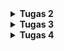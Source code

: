 <details>
<Summary><b>Tugas 2</b></Summary>
"footballshop" 
Langkah A. Dasar Git

1. Buat repo di GitHub.
2. Inisialisasi lokal dengan git init.
3. Tambah file → buat README.md.
4. Add & commit.
5. Hubungkan remote.
6. Push ke GitHub.
7. Clone repo lain.
8. Branching.
9. Merge di GitHub.

Langkah B. Buat Proyek Django
1. Siapkan folder baru.
2. Aktifkan virtualenv
3. Buat requirements.txt.
4. Install dependencies.
5. Start project Django.
6. Buat file .env dan isi PRODUCTION=False.
7. Buat file .env.prod dan isi kredensial PostgreSQL dari ITF UI.
8. Ubah settings.py. Load dotenv, set ALLOWED_HOSTS, konfigurasi DB sesuai PRODUCTION.
9. Migrasi DB.
10. Jalankan server, lalu cek di localhost:8000.
11. Matikan server.
12. Tambahkan 'main' ke INSTALLED_APPS di settings.py.
13. Buat folder main/templates/ dan file main.html.
14. Buat model Shop, lalu tambahkan atribut, kategori, dan fungsi yang sesuai.
15. Jalankan migrasi.
16. Edit main/views.py dengan data diri.
17. Edit template main.html dengan ganti isi hardcode dengan variable Django.
18. Edit berkas urls.py di direktori proyek (footballshop).
19. Jalankan server dan buka di browser.

Langkah C. Push ke PWS
1. Langkah pertama adalah membuka situs https://pbp.cs.ui.ac.id, lalu login menggunakan akun SSO UI.
2. Selanjutnya buat proyek baru dengan menekan tombol Create New Project.
3. Simpan project Credentials dan Project Command.
4. Kemudian pilih proyek yang sudah dibuat di sidebar, lalu buka tab Environs dan klik Raw Editor. Salin isi file .env.prod ke editor, lalu tekan Update All Variables.
5. Selanjutnya buka file settings.py pada proyek Django, kemudian tambahkan URL deployment ke dalam ALLOWED_HOSTS. Format URL adalah <username-sso>-<nama-proyek>.pbp.cs.ui.ac.id, dengan titik pada username diganti menjadi strip dan tanpa _ karena saya salah disitu.
6. Simpan perubahan ini, lalu jalankan git add, git commit, dan git push origin master. Setelah itu jalankan perintah dari Project Command di PWS dan login menggunakan credentials PWS.

Buatlah bagan yang berisi request client ke web aplikasi berbasis Django beserta responnya dan jelaskan pada bagan tersebut kaitan antara urls.py, views.py, models.py, dan berkas html.
![alt text](image.png)

Jelaskan peran settings.py dalam proyek Django?
Migrasi database di Django adalah mekanisme untuk menyinkronkan perubahan model Python dengan struktur database. Setiap perubahan pada model dicatat dalam file migrasi yang berisi instruksi perubahan skema, lalu diterjemahkan Django menjadi query SQL sesuai jenis database yang digunakan. Dengan konsep ini, database dapat berkembang mengikuti kode secara bertahap tanpa kehilangan data yang sudah ada, karena proses pembuatan, pengubahan, atau penghapusan tabel dilakukan secara terkontrol.

Bagaimana cara kerja migrasi database di Django?
Migrasi di Django adalah proses untuk menyamakan definisi model dalam kode Python dengan struktur database yang digunakan. Pertama, developer mendefinisikan atau mengubah model pada file models.py. Kedua, perintah python manage.py makemigrations digunakan untuk membuat file migrasi yang berisi instruksi perubahan database dalam bentuk Python. Ketiga, perintah python manage.py migrate mengeksekusi file migrasi tersebut sehingga struktur database benar-benar diperbarui sesuai dengan definisi model. Dengan sistem ini, developer tidak perlu menulis query SQL secara manual.

Menurut Anda, dari semua framework yang ada, mengapa framework Django dijadikan permulaan pembelajaran pengembangan perangkat lunak?
Django sering dijadikan framework awal untuk pembelajaran karena sifatnya yang lengkap dan terstruktur. Django menggunakan pola MVT (Model-View-Template) yang memperkenalkan konsep penting dalam pengembangan perangkat lunak, seperti pemisahan logika bisnis, data, dan tampilan. Selain itu, Django memiliki banyak fitur bawaan seperti sistem autentikasi, ORM, dan template engine, sehingga pemula bisa langsung membangun aplikasi nyata tanpa harus menambahkan banyak library eksternal. Django juga menekankan best practices dalam penulisan kode, memiliki komunitas besar, serta dokumentasi yang sangat baik, sehingga cocok sebagai dasar sebelum mempelajari framework lain.

Apakah ada feedback untuk asisten dosen tutorial 1 yang telah kamu kerjakan sebelumnya?
Asdos sudah menjelaskan tutorial dengan legkap dan mudah dimengerti.
</details>

<details>
<Summary><b>Tugas 3</b></Summary>
Langkah-Langkah Tugas 3: 
A. Form dan Data Delivery

1. Buat direktori templates di root project.
2. Buat file `base.html` dengan isi template dasar:
3. Atur `settings.py` → tambahkan `DIRS: [BASE_DIR / 'templates']` di bagian `TEMPLATES`.
4. Ubah `main/templates/main.html` agar extend `base.html`.
---

B. Membuat Form Input Data (Product)
1. Buat file `forms.py` di direktori `main`:
2. Update `views.py`:

   * Tambahkan fungsi `show_main`, `create_product`, dan `show_products`.
3. Update `urls.py` di `main`:
4. Update `main/templates/main.html` untuk menampilkan daftar berita + tombol tambah.
5. Buat `create_product.html` (form tambah product).
6. Buat `product_detail.html` (halaman detail product).
---

C. Atur CSRF Trusted Origins
Di `settings.py`, tambahkan:
```
CSRF_TRUSTED_ORIGINS = [
    "https://rafalah-izak-footballshop.pbp.cs.ui.ac.id"
]
```
---

D. Mengembalikan Data dalam Bentuk XML
1. Tambahkan fungsi di `views.py`:

   ```
   from django.http import HttpResponse
   from django.core import serializers

   def show_xml(request):
       product_list = product.objects.all()
       xml_data = serializers.serialize("xml", product_list)
       return HttpResponse(xml_data, content_type="application/xml")
   ```
2. Tambahkan URL di `urls.py`:

   ```
   path('xml/', show_xml, name='show_xml'),
   ```
3. Coba buka `http://localhost:8000/xml/`.

---

E. Mengembalikan Data dalam Bentuk JSON

1. Tambahkan fungsi di `views.py`:

   ```
   def show_json(request):
       product_list = Product.objects.all()
       json_data = serializers.serialize("json", product_list)
       return HttpResponse(json_data, content_type="application/json")
   ```
2. Tambahkan URL di `urls.py`:

   ```
   path('json/', show_json, name='show_json'),
   ```
3. Coba buka `http://localhost:8000/json/`.

---

F. Mengembalikan Data Berdasarkan ID

1. Tambahkan fungsi di `views.py`:

   ```
   def show_xml_by_id(request, id):
       try:
           product_item = Product.objects.filter(pk=id)
           xml_data = serializers.serialize("xml", product_item)
           return HttpResponse(xml_data, content_type="application/xml")
       except product.DoesNotExist:
           return HttpResponse(status=404)

   def show_json_by_id(request, id):
       try:
           product_item = Product.objects.get(pk=id)
           json_data = serializers.serialize("json", [product_item])
           return HttpResponse(json_data, content_type="application/json")
       except product.DoesNotExist:
           return HttpResponse(status=404)
   ```
2. Tambahkan URL di `urls.py`:

   ```
   path('xml/<str:product_id>/', show_xml_by_id, name='show_xml_by_id'),
   path('json/<str:product_id>/', show_json_by_id, name='show_json_by_id'),
   ```
3. Coba akses `http://localhost:8000/xml/1/` atau `http://localhost:8000/json/1/`.

---

G. Gunakan Postman untuk Mengecek

1. Buka Postman → buat request `GET` ke:

   * `http://localhost:8000/xml/`
   * `http://localhost:8000/json/`
2. Klik Send, lihat response dalam format XML atau JSON.
3. Bisa juga coba dengan `/xml/<id>` atau `/json/<id>`.

---

H. Push ke GitHub & PWS

```
git add .
git commit -m
git push origin master
git push pws master
```

---

Mengapa kita memerlukan data delivery dalam pengimplementasian sebuah platform?

* Platform modern (misalnya e-commerce, media sosial, atau sistem kampus) biasanya punya banyak komponen: frontend (UI), backend (server), database, bahkan aplikasi mobile.
* Data delivery = cara mengirim dan menerima data antar komponen tersebut.
* Tanpa mekanisme ini, frontend tidak bisa menampilkan data dari database, dan aplikasi mobile tidak bisa sinkron dengan server.

Jadi, data delivery itu penting supaya sistem bisa komunikasi dan sinkron antar bagian.

Mana yang lebih baik antara XML dan JSON? Mengapa JSON lebih populer?

* XML:
  ✔️ Bagus untuk data yang kompleks & terstruktur hierarkis, mendukung atribut, namespace.
  ❌ Lebih berat, verbose (tag panjang), parsing lebih lambat.

* JSON:
  ✔️ Ringkas, mudah dibaca manusia, parsing cepat.
  ✔️ Native support di JavaScript (jadi gampang dipakai di web).
  ✔️ Lebih hemat bandwidth karena formatnya lebih ringan.
  ❌ Kurang bagus untuk data dengan metadata/atribut yang kompleks (dibanding XML).

Karena web modern butuh cepat, ringan, efisien, maka JSON lebih populer. Hampir semua REST API default-nya pakai JSON.

Fungsi dari method `is_valid()` pada form Django

Django punya sistem form untuk validasi input user.
Method `is_valid()`:
* Mengecek apakah semua field sudah diisi sesuai aturan (misalnya email valid, angka tidak negatif, field wajib tidak kosong).
* Jika valid → form bersih (cleaned data) bisa dipakai untuk disimpan ke database.
* Jika tidak valid → akan mengisi `form.errors` dengan pesan error.

Tanpa `is_valid()`, aplikasi bisa menyimpan data yang salah/berbahaya ke database (misalnya string di field umur).

Mengapa kita membutuhkan `csrf_token` pada form di Django?

* CSRF (Cross-Site Request Forgery) adalah serangan di mana penyerang membuat user tanpa sadar mengirim request berbahaya ke server yang sudah dipercaya.
* Django menambahkan `csrf_token` (random unik untuk tiap session) ke dalam setiap form.
* Server hanya menerima request yang punya token valid → mencegah request palsu.

Apa yang terjadi jika tidak ada `csrf_token`?

* Penyerang bisa bikin halaman palsu yang otomatis mengirim form ke server (misalnya transfer uang, ubah password).
* Karena user sudah login, request itu bisa berhasil tanpa sepengetahuan user.

Dengan `csrf_token`, request palsu itu akan ditolak server.

![alt text](<Screenshot (9).png>) 
![alt text](<Screenshot (10).png>) 
![alt text](<Screenshot (11).png>) 
![alt text](<Screenshot (12).png>)

Apakah ada feedback untuk asdos di tutorial 2 yang sudah kalian kerjakan?
Tidak ada, asdos sudah menjelaskan dengan baik
</details>

<details>
<Summary><b>Tugas 4</b></Summary>

1. Django AuthenticationForm
`AuthenticationForm` adalah form bawaan Django untuk proses login user. Form ini secara otomatis memvalidasi:

* Apakah username ada di database.
* Apakah password sesuai (menggunakan hash, bukan plaintext).
* Apakah user aktif (tidak dinonaktifkan).

Kelebihan:
* Mudah digunakan, sudah jadi dan tinggal diimpor.
* Terintegrasi dengan sistem autentikasi Django.
* Aman secara default karena mengikuti praktik terbaik.
* Bisa dikustomisasi dengan menambahkan field baru.

Kekurangan:
* Kurang fleksibel untuk metode login selain username/password (misalnya login dengan email atau OAuth).
* Tampilan standar, biasanya perlu dikustomisasi untuk kebutuhan UI/UX.

2. Perbedaan Autentikasi dan Otorisasi
* Autentikasi adalah proses memastikan identitas user, misalnya saat login dengan username dan password.
* Otorisasi adalah proses memastikan hak akses user, misalnya apakah user boleh menghapus produk.

Implementasi di Django:
* Autentikasi:
  * Disediakan oleh `django.contrib.auth`.
  * Menggunakan form seperti `AuthenticationForm`, `UserCreationForm`.
  * Middleware `AuthenticationMiddleware` menambahkan `request.user`.

* Otorisasi:
  * Sistem permission (`is_superuser`, `is_staff`, `has_perm`).
  * Dekorator `@login_required` untuk memastikan hanya user yang login yang dapat mengakses.
  * Dekorator `@permission_required('app.permission_name')` untuk hak akses lebih spesifik.

3. Kelebihan dan Kekurangan Session dan Cookies
Cookies
Kelebihan:
* Ringan dan langsung tersedia di client.
* Tidak membebani server karena disimpan di sisi client.
* Bisa diakses JavaScript untuk kebutuhan tertentu.

Kekurangan:
* Mudah diubah oleh user sehingga tidak aman untuk data sensitif.
* Ada batas ukuran (sekitar 4KB per cookie).
* Rentan terhadap serangan XSS jika tidak diamankan.

Sessions
Kelebihan:
* Lebih aman karena data asli tidak ada di client, hanya session ID.
* Bisa menyimpan data lebih besar dan kompleks.
* Terintegrasi penuh dengan Django melalui `request.session`.

Kekurangan:
* Membebani server karena data disimpan di sisi server.
* Membutuhkan mekanisme untuk menghapus session yang sudah kadaluarsa.

4. Keamanan Cookies dan Penanganan Django
Secara default cookies tidak sepenuhnya aman karena berisiko:
* Cross-Site Scripting (XSS) dapat mencuri cookies.
* Session hijacking jika session ID dicuri.
* Man-in-the-middle attack jika cookie dikirim tanpa HTTPS.

Django menangani hal ini dengan:
* Pengaturan keamanan bawaan:
  * `SESSION_COOKIE_SECURE = True` → cookie hanya dikirim lewat HTTPS.
  * `SESSION_COOKIE_HTTPONLY = True` → cookie tidak bisa diakses oleh JavaScript.
  * `CSRF_COOKIE_SECURE = True` → CSRF token hanya dikirim lewat HTTPS.
  * `CSRF_COOKIE_HTTPONLY = True`.
* Proteksi CSRF otomatis dengan `{% csrf_token %}`.
* Password hashing menggunakan algoritma kuat.
* Framework session untuk memastikan data penting tetap tersimpan di server, bukan di cookie.

5. Langkah-Langkah Tugas 4:
A. Membuat Fungsi dan Form Registrasi
1. Modifikasi views.py untuk import UserCreationForm dan messages, serta menambahkan fungsi register
2. Buat template register.html dengan mengextend dari base.html
3. Konfigurasi URLs untuk menambah path register

B. Membuat Fungsi Login
1. Modifikasi views.py untuk login dengan import AuthenticationForm, authenticate, dan login, serta membuat fungsi login_user
2. Buat template login.html dengan mengextend dari base.html
3. Konfigurasi URLs untuk login dengan menambahkan import dari views dan membuat path baru

C. Membuat Fungsi Logout
1. Modifikasi views.py untuk logout dengan import logout dan membuat fungsi logout-user
2. Tambahkan tombol logout di main.html
3. Konfigurasi URLs untuk logout dengan import dari views dan membuat path baru

D. Merestriksi Akses Halaman
1. Tambahkan decorator login_required di views untuk fungsi show_main dan show_products

E. Menggunakan Data dari Cookies
1. Modifikasi fungsi login untuk set cookie dengan import datetime, HttpResponseRedirect, dan reverse, serta modifikasi blok if form.is_valid() di fungsi login_user
2. Tampilkan last_login di context pada fungsi show_main
3. Tampilkan last_login di template main.html
4. Modifikasi fungsi logout untuk hapus cookie

F. Menghubungkan Model Product dengan User
1. Modifikasi model Product dengan menambah field user dan import User
2. Jalankan migration
3. Modifikasi fungsi create_product sehingga harus login_required
4. Modifikasi fungsi show_main dengan filter
5. Tambahkan tombol filter di main.html
6. Tampilkan author di product_detail.html

Finalisasi
```
git add .
git commit -m
git push origin master
git push pws master
```
<details>

<details>
<Summary><b>Tugas 5</b></Summary>

1. Urutan Prioritas CSS Selector
Jika terdapat beberapa CSS selector yang mengatur elemen HTML yang sama, browser menggunakan aturan prioritas berikut:

* Inline styles (ditulis langsung pada atribut `style` di elemen HTML) memiliki prioritas tertinggi.
* ID selector (`#id`) lebih kuat dibandingkan class, pseudo-class, dan element selector.
* Class selector (`.class`), pseudo-class (`:hover`, `:active`, dll.), dan attribute selector lebih kuat daripada element selector.
* Element selector (`div`, `p`, `h1`) memiliki prioritas terendah.
* Jika prioritas sama, maka aturan yang ditulis terakhir akan berlaku.

2. Pentingnya Responsive Design
Responsive design memastikan tampilan website menyesuaikan ukuran layar (desktop, tablet, mobile). Tanpa ini, user experience akan buruk karena tampilan bisa berantakan.
* Contoh aplikasi yang sudah menerapkan responsive design:
  * Tokopedia → Tampilan rapi di desktop dan mobile, menu navigasi berubah menjadi hamburger menu di layar kecil.
* Contoh aplikasi yang belum menerapkan responsive design:
  * https://www.tagteamsigns.com/ → ketika dibuka di mobile, teks terlalu kecil, gambar kepotong, dan user harus zoom in/out.

Dengan responsive design, aplikasi lebih mudah diakses, meningkatkan kenyamanan pengguna, serta memperluas jangkauan.

3. Perbedaan Margin, Border, dan Padding
* Margin: Ruang di luar elemen, memisahkan elemen dengan elemen lain.
* Border: Garis yang membungkus elemen, berada di antara margin dan padding.
* Padding: Ruang di dalam elemen, antara konten dan border.

Implementasi contoh CSS:
```
.box {
  margin: 20px;     /* jarak antar elemen */
  border: 2px solid black;  /* garis di sekeliling elemen */
  padding: 15px;    /* ruang antara isi elemen dan border */
}
```

4. Flexbox dan Grid Layout
* Flexbox (Flexible Box Layout):
  Digunakan untuk menyusun elemen dalam satu arah (baris atau kolom). Sangat cocok untuk layout yang dinamis, misalnya navbar, daftar item horizontal/vertical.
  ```
  .flex-container {
    display: flex;
    justify-content: space-between; /* posisi horizontal */
    align-items: center; /* posisi vertical */
  }
  ```

* Grid Layout:
  Digunakan untuk menyusun elemen dalam baris dan kolom. Cocok untuk layout kompleks seperti galeri, dashboard, atau product listing.
  ```
  .grid-container {
    display: grid;
    grid-template-columns: repeat(3, 1fr); /* 3 kolom */
    gap: 10px;
  }
  ```
Kesimpulan:
* Gunakan flexbox untuk alignment 1D (horizontal/vertical).
* Gunakan grid untuk layout 2D (baris dan kolom).

Langkah-Langkah Tutorial Django

1. Setup Tailwind di Django
- Buka file `templates/base.html`.
- Tambahkan meta viewport.
- Tambahkan CDN Tailwind.

2. Fitur Edit Products
- Di `views.py` → buat fungsi `edit_products`.
- Buat template `edit_products.html`.
- Tambahkan URL.
- Tambahkan tombol Edit di `main.html`.

3. Fitur Delete Products
- Di `views.py` → buat fungsi `delete_products`.
- Tambahkan URL.
- Tambahkan tombol Delete di `main.html`.

4. Membuat Navigation Bar
- Buat file `templates/navbar.html`.
- Isi dengan struktur navbar (judul, menu, login/logout).
- Tambahkan ke `main.html` dengan {% include 'navbar.html' %}:

5. Konfigurasi Static Files
- Di `settings.py`, tambahkan `WhiteNoiseMiddleware`.
- Tambahkan:
   ```
   STATIC_URL = '/static/'
   if DEBUG:
       STATICFILES_DIRS = [BASE_DIR / 'static']
   else:
       STATIC_ROOT = BASE_DIR / 'static'
   ```

6. Styling Global
- Buat `static/css/global.css`.
- Tambahkan CSS custom untuk form & checkbox.
- Hubungkan di `base.html`.

7. Styling Navbar (Responsive)
- Update `navbar.html` → gunakan Tailwind class + tombol hamburger.
- Tambahkan untuk toggle mobile menu.

8. Styling Halaman Login
- Ubah `login.html` dengan layout Tailwind (form + error message).

9. Styling Halaman Register
- Ubah `register.html` dengan form Tailwind (form + error message + link login).

10. Styling Halaman Home
- Buat file `card_product.html` untuk tampilan tiap produk.
- Tambahkan tampilan empty state (`no-product.png`) di `/static/image`.
- Update `main.html` → gunakan include `card_product.html`.

11. Melakukan add-commit-push ke GitHub.
<details>

<details>
<Summary><b>Tugas 6</b></Summary>
1. Apa perbedaan antara synchronous request dan asynchronous request?
Synchronous request berarti permintaan dari browser ke server berjalan secara berurutan. Browser akan menunggu respon dari server sebelum melanjutkan ke perintah berikutnya. Akibatnya, selama proses ini berlangsung, pengguna tidak bisa berinteraksi dengan halaman karena halaman dibekukan sementara atau direload.

Sebaliknya, asynchronous request memungkinkan browser mengirim permintaan ke server di latar belakang tanpa menghentikan interaksi pengguna. Dengan cara ini, halaman tidak perlu direload untuk memperbarui sebagian konten. AJAX (Asynchronous JavaScript and XML) adalah contoh penerapan asynchronous request.

Contohnya, ketika form dikirim secara biasa menggunakan `<form action="..." method="POST">`, halaman akan direload setelah dikirim (synchronous). Namun, jika dikirim dengan `fetch()` atau `XMLHttpRequest`, data dikirim tanpa reload halaman (asynchronous).

2. Bagaimana AJAX bekerja di Django (alur request–response)?
Proses kerja AJAX di Django terjadi dalam beberapa langkah. Pertama, pengguna melakukan tindakan di halaman, misalnya menekan tombol “Add Product”. JavaScript kemudian mengeksekusi fungsi yang mengirim data ke server menggunakan `fetch()` atau `XMLHttpRequest`. Django menerima request tersebut melalui view (biasanya dengan decorator seperti `@require_POST`), lalu memproses data sesuai logika yang dibuat.

Berbeda dari render biasa, Django tidak mengirim HTML kembali, tetapi mengembalikan data dalam format JSON. Setelah menerima JSON dari server, JavaScript menampilkan hasilnya langsung ke halaman dengan memanipulasi DOM, tanpa harus memuat ulang seluruh halaman.

Secara singkat, alurnya adalah:
User Action → JavaScript → AJAX Request → Django View → JSON Response → Update DOM

3. Apa keuntungan menggunakan AJAX dibandingkan render biasa di Django?
Penggunaan AJAX memiliki beberapa keunggulan dibanding render halaman penuh.
Pertama, tidak perlu reload halaman, sehingga interaksi terasa lebih cepat dan efisien.
Kedua, hanya bagian tertentu dari halaman yang diperbarui, bukan seluruh halaman, sehingga lebih hemat waktu dan bandwidth.
Ketiga, pengalaman pengguna menjadi lebih baik karena interaksi terasa lancar dan modern.
Terakhir, AJAX sangat cocok digunakan pada aplikasi dengan konsep Single Page Application (SPA), di mana semua interaksi terjadi dalam satu halaman.

4. Bagaimana cara memastikan keamanan saat menggunakan AJAX untuk fitur Login dan Register di Django?
Dalam penggunaan AJAX untuk login dan registrasi, keamanan tetap menjadi hal utama. Django sudah menyediakan perlindungan CSRF (Cross-Site Request Forgery) untuk mencegah penyalahgunaan request. Pastikan token CSRF dikirim bersama setiap request POST, misalnya dengan menambahkan header `"X-CSRFToken"`.

Selain itu, koneksi harus menggunakan HTTPS agar data seperti kata sandi tidak bocor saat dikirim. Validasi input tetap harus dilakukan di sisi server, bukan hanya di JavaScript, untuk mencegah manipulasi data. Django juga harus memastikan data sensitif seperti password hash tidak dikembalikan ke client melalui JSON.
Terakhir, gunakan decorator seperti `@login_required` atau sistem izin untuk memastikan hanya pengguna sah yang dapat mengakses data melalui AJAX.

5. Bagaimana AJAX mempengaruhi pengalaman pengguna (User Experience) pada website?
AJAX membuat pengalaman pengguna menjadi lebih cepat, interaktif, dan efisien. Dengan AJAX, halaman tidak perlu direload untuk memperbarui konten. Misalnya, saat pengguna menambahkan produk baru, produk tersebut langsung muncul di daftar tanpa harus memuat ulang halaman.

Hal ini menciptakan pengalaman yang lebih alami dan menyenangkan karena pengguna tidak perlu menunggu lama setiap kali berinteraksi. Selain itu, notifikasi atau pesan sukses dapat muncul secara langsung tanpa transisi halaman, menjadikan website terasa lebih modern dan responsif.

<details>